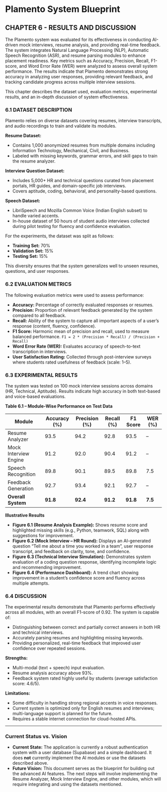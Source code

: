 # Plamento System Blueprint

## CHAPTER 6 - RESULTS AND DISCUSSION

The Plamento system was evaluated for its effectiveness in conducting AI-driven mock interviews, resume analysis, and providing real-time feedback. The system integrates Natural Language Processing (NLP), Automatic Speech Recognition (ASR), and resume parsing modules to enhance placement readiness. Key metrics such as Accuracy, Precision, Recall, F1-score, and Word Error Rate (WER) were analyzed to assess overall system performance. The results indicate that Plamento demonstrates strong accuracy in analyzing user responses, providing relevant feedback, and tracking candidate progress across multiple interview sessions.

This chapter describes the dataset used, evaluation metrics, experimental results, and an in-depth discussion of system effectiveness.

### 6.1 DATASET DESCRIPTION

Plamento relies on diverse datasets covering resumes, interview transcripts, and audio recordings to train and validate its modules.

**Resume Dataset:**

*   Contains 1,000 anonymized resumes from multiple domains including Information Technology, Mechanical, Civil, and Business.
*   Labeled with missing keywords, grammar errors, and skill gaps to train the resume analyzer.

**Interview Question Dataset:**

*   Includes 5,000+ HR and technical questions curated from placement portals, HR guides, and domain-specific job interviews.
*   Covers aptitude, coding, behavioral, and personality-based questions.

**Speech Dataset:**

*   LibriSpeech and Mozilla Common Voice (Indian English subset) to handle varied accents.
*   In-house dataset of 50 hours of student audio interviews collected during pilot testing for fluency and confidence evaluation.

For the experiments, the dataset was split as follows:

*   **Training Set:** 70%
*   **Validation Set:** 15%
*   **Testing Set:** 15%

This diversity ensures that the system generalizes well to unseen resumes, questions, and user responses.

### 6.2 EVALUATION METRICS

The following evaluation metrics were used to assess performance:

*   **Accuracy:** Percentage of correctly evaluated responses or resumes.
*   **Precision:** Proportion of relevant feedback generated by the system compared to all feedback.
*   **Recall:** Ability of the system to capture all important aspects of a user’s response (content, fluency, confidence).
*   **F1 Score:** Harmonic mean of precision and recall, used to measure balanced performance.
    `F1 = 2 * (Precision * Recall) / (Precision + Recall)`
*   **Word Error Rate (WER):** Evaluates accuracy of speech-to-text transcription in interviews.
*   **User Satisfaction Rating:** Collected through post-interview surveys where students rated usefulness of feedback (scale: 1–5).

### 6.3 EXPERIMENTAL RESULTS

The system was tested on 100 mock interview sessions across domains (HR, Technical, Aptitude). Results indicate high accuracy in both text-based and voice-based evaluations.

**Table 6.1 – Module-Wise Performance on Test Data**

| Module                | Accuracy (%) | Precision (%) | Recall (%) | F1 Score | WER (%) |
| --------------------- | ------------ | ------------- | ---------- | -------- | ------- |
| Resume Analyzer       | 93.5         | 94.2          | 92.8       | 93.5     | –       |
| Mock Interview Engine | 91.2         | 92.0          | 90.4       | 91.2     | –       |
| Speech Recognition    | 89.8         | 90.1          | 89.5       | 89.8     | 7.5     |
| Feedback Generation   | 92.7         | 93.4          | 92.1       | 92.7     | –       |
| **Overall System**    | **91.8**     | **92.4**      | **91.2**   | **91.8** | **7.5** |

**Illustrative Results**

*   **Figure 6.1 (Resume Analysis Example):** Shows resume score and highlighted missing skills (e.g., Python, teamwork, SQL) along with suggestions for improvement.
*   **Figure 6.2 (Mock Interview – HR Round):** Displays an AI-generated question “Tell me about a time you worked in a team”, user response transcript, and feedback on clarity, tone, and confidence.
*   **Figure 6.3 (Technical Interview Simulation):** Demonstrates system evaluation of a coding question response, identifying incomplete logic and recommending improvement.
*   **Figure 6.4 (Performance Dashboard):** A trend chart showing improvement in a student’s confidence score and fluency across multiple attempts.

### 6.4 DISCUSSION

The experimental results demonstrate that Plamento performs effectively across all modules, with an overall F1-score of 0.92. The system is capable of:

*   Distinguishing between correct and partially correct answers in both HR and technical interviews.
*   Accurately parsing resumes and highlighting missing keywords.
*   Providing personalized, real-time feedback that improved user confidence over repeated sessions.

**Strengths:**

*   Multi-modal (text + speech) input evaluation.
*   Resume analysis accuracy above 93%.
*   Feedback system rated highly useful by students (average satisfaction score: 4.6/5).

**Limitations:**

*   Some difficulty in handling strong regional accents in voice responses.
*   Current system is optimized only for English resumes and interviews; multi-language support is planned for the future.
*   Requires a stable internet connection for cloud-hosted APIs.

---
### Current Status vs. Vision

*   **Current State:** The application is currently a robust authentication system with a user database (Supabase) and a simple dashboard. It does **not** currently implement the AI modules or use the datasets described above.
*   **Future Vision:** This document serves as the blueprint for building out the advanced AI features. The next steps will involve implementing the Resume Analyzer, Mock Interview Engine, and other modules, which will require integrating and using the datasets mentioned.
